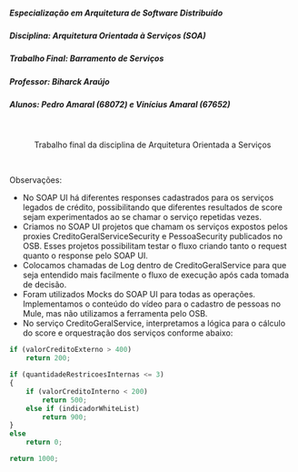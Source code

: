 ##### Especialização em Arquitetura de Software Distribuído
##### Disciplina: Arquitetura Orientada à Serviços (SOA)
##### Trabalho Final: Barramento de Serviços
##### Professor: Biharck Araújo
##### Alunos: Pedro Amaral (68072) e Vinícius Amaral (67652)

<br/>

<p align="center">Trabalho final da disciplina de Arquitetura Orientada a Serviços</p><br/>

Observações:

- No SOAP UI há diferentes responses cadastrados para os serviços legados de crédito, possibilitando que diferentes resultados de score sejam experimentados ao se chamar o serviço repetidas vezes.
- Criamos no SOAP UI projetos que chamam os serviços expostos pelos proxies CreditoGeralServiceSecurity e PessoaSecurity publicados no OSB. Esses projetos possibilitam testar o fluxo criando tanto o request quanto o response pelo SOAP UI.
- Colocamos chamadas de Log dentro de CreditoGeralService para que seja entendido mais facilmente o fluxo de execução após cada tomada de decisão.
- Foram utilizados Mocks do SOAP UI para todas as operações. Implementamos o conteúdo do vídeo para o cadastro de pessoas no Mule, mas não utilizamos a ferramenta pelo OSB.
- No serviço CreditoGeralService, interpretamos a lógica para o cálculo do score e orquestração dos serviços conforme abaixo:

```javascript
if (valorCreditoExterno > 400)
	return 200;

if (quantidadeRestricoesInternas <= 3)
{
	if (valorCreditoInterno < 200)
		return 500;
	else if (indicadorWhiteList)
		return 900;
}
else
	return 0;

return 1000;
```
